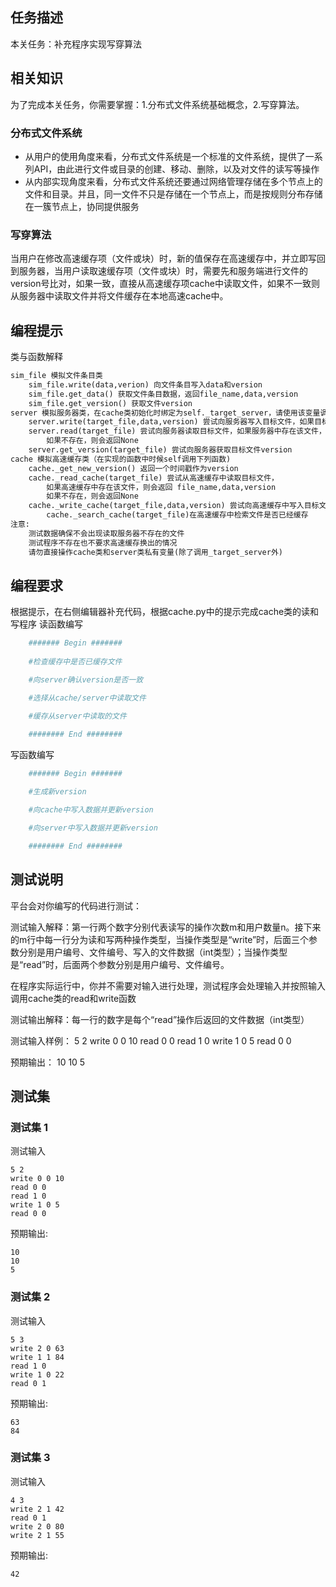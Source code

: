 ## 任务描述
本关任务：补充程序实现写穿算法

## 相关知识
为了完成本关任务，你需要掌握：1.分布式文件系统基础概念，2.写穿算法。

### 分布式文件系统
* 从用户的使用角度来看，分布式文件系统是一个标准的文件系统，提供了一系列API，由此进行文件或目录的创建、移动、删除，以及对文件的读写等操作
* 从内部实现角度来看，分布式文件系统还要通过网络管理存储在多个节点上的文件和目录。并且，同一文件不只是存储在一个节点上，而是按规则分布存储在一簇节点上，协同提供服务
### 写穿算法
当用户在修改高速缓存项（文件或块）时，新的值保存在高速缓存中，并立即写回到服务器，当用户读取速缓存项（文件或块）时，需要先和服务端进行文件的version号比对，如果一致，直接从高速缓存项cache中读取文件，如果不一致则从服务器中读取文件并将文件缓存在本地高速cache中。

## 编程提示
类与函数解释

```python
sim_file 模拟文件条目类
    sim_file.write(data,verion) 向文件条目写入data和version
    sim_file.get_data() 获取文件条目数据，返回file_name,data,version
    sim_file.get_version() 获取文件version
server 模拟服务器类，在cache类初始化时绑定为self._target_server，请使用该变量调用
    server.write(target_file,data,version) 尝试向服务器写入目标文件，如果目标文件已经存在，则会覆盖写入
    server.read(target_file) 尝试向服务器读取目标文件，如果服务器中存在该文件，则会返回 file_name,data,version
        如果不存在，则会返回None
    server.get_version(target_file) 尝试向服务器获取目标文件version
cache 模拟高速缓存类（在实现的函数中时候self调用下列函数)
    cache._get_new_version() 返回一个时间戳作为version
    cache._read_cache(target_file) 尝试从高速缓存中读取目标文件，
        如果高速缓存中存在该文件，则会返回 file_name,data,version
        如果不存在，则会返回None 
    cache._write_cache(target_file,data,version) 尝试向高速缓存中写入目标文件，如果目标文件已经存在，则会覆盖写入
        cache._search_cache(target_file)在高速缓存中检索文件是否已经缓存
注意:
    测试数据确保不会出现读取服务器不存在的文件
    测试程序不存在也不要求高速缓存换出的情况
    请勿直接操作cache类和server类私有变量(除了调用_target_server外)
```

## 编程要求
根据提示，在右侧编辑器补充代码，根据cache.py中的提示完成cache类的读和写程序
读函数编写
```python
    ####### Begin #######
    
    #检查缓存中是否已缓存文件

    #向server确认version是否一致

    #选择从cache/server中读取文件

    #缓存从server中读取的文件
    
    ######## End ########
```

写函数编写
```python
    ####### Begin #######

    #生成新version

    #向cache中写入数据并更新version

    #向server中写入数据并更新version

    ######## End ########
```

## 测试说明
平台会对你编写的代码进行测试：

测试输入解释：第一行两个数字分别代表读写的操作次数m和用户数量n。接下来的m行中每一行分为读和写两种操作类型，当操作类型是“write”时，后面三个参数分别是用户编号、文件编号、写入的文件数据（int类型）；当操作类型是“read”时，后面两个参数分别是用户编号、文件编号。

在程序实际运行中，你并不需要对输入进行处理，测试程序会处理输入并按照输入调用cache类的read和write函数

测试输出解释：每一行的数字是每个“read”操作后返回的文件数据（int类型）

测试输入样例：
5 2
write 0 0 10
read 0 0
read 1 0
write 1 0 5
read 0 0

预期输出：
10
10
5

## 测试集
### 测试集 1
测试输入
```
5 2
write 0 0 10
read 0 0
read 1 0
write 1 0 5
read 0 0
```
预期输出:
```
10
10
5
```
### 测试集 2
测试输入
```
5 3
write 2 0 63
write 1 1 84
read 1 0 
write 1 0 22
read 0 1
```
预期输出:
```
63
84
```
### 测试集 3
测试输入
```
4 3
write 2 1 42
read 0 1 
write 2 0 80
write 2 1 55
```
预期输出:
```
42
```
